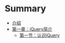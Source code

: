 # Summary

* [介绍](README.md)
* [第一章：jQuery简介](chapter1.md)
  * [第一节：认识jQuery](chapter01/section01.md)

